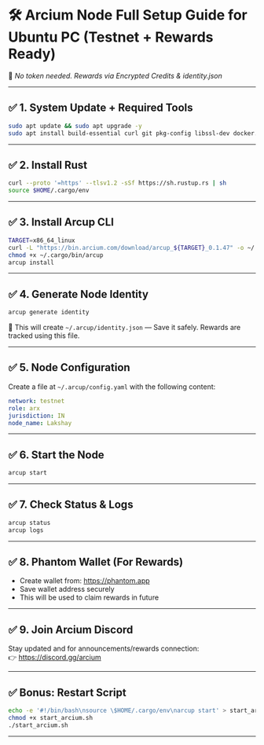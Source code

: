 # 🛠️ Arcium Node Full Setup Guide for Ubuntu PC (Testnet + Rewards Ready)

🔋 *No token needed. Rewards via Encrypted Credits & identity.json*

---

## ✅ 1. System Update + Required Tools

```bash
sudo apt update && sudo apt upgrade -y
sudo apt install build-essential curl git pkg-config libssl-dev docker.io docker-compose -y
```

---

## ✅ 2. Install Rust

```bash
curl --proto '=https' --tlsv1.2 -sSf https://sh.rustup.rs | sh
source $HOME/.cargo/env
```

---

## ✅ 3. Install Arcup CLI

```bash
TARGET=x86_64_linux
curl -L "https://bin.arcium.com/download/arcup_${TARGET}_0.1.47" -o ~/.cargo/bin/arcup
chmod +x ~/.cargo/bin/arcup
arcup install
```

---

## ✅ 4. Generate Node Identity

```bash
arcup generate identity
```

🔐 This will create `~/.arcup/identity.json` — Save it safely. Rewards are tracked using this file.

---

## ✅ 5. Node Configuration

Create a file at `~/.arcup/config.yaml` with the following content:

```yaml
network: testnet
role: arx
jurisdiction: IN
node_name: Lakshay
```

---

## ✅ 6. Start the Node

```bash
arcup start
```

---

## ✅ 7. Check Status & Logs

```bash
arcup status
arcup logs
```

---

## ✅ 8. Phantom Wallet (For Rewards)

- Create wallet from: https://phantom.app  
- Save wallet address securely  
- This will be used to claim rewards in future

---

## ✅ 9. Join Arcium Discord

Stay updated and for announcements/rewards connection:  
👉 https://discord.gg/arcium

---

## ✅ Bonus: Restart Script

```bash
echo -e '#!/bin/bash\nsource \$HOME/.cargo/env\narcup start' > start_arcium.sh
chmod +x start_arcium.sh
./start_arcium.sh
```

---

